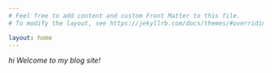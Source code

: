 ```yaml
---
# Feel free to add content and custom Front Matter to this file.
# To modify the layout, see https://jekyllrb.com/docs/themes/#overriding-theme-defaults

layout: home
---
```

<html>
<head>
<link rel="stylesheet" href="{{site.baseurl}}/docs/_site/assets/main.css>
</head>

<body>
<marquee style="color:black;font-size: 20pt" behavior="scroll" direction="left"><i> hi Welcome to my blog site!</I></marquee>

</body>
</html>
